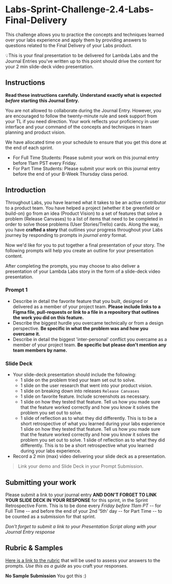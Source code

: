 # Labs-Sprint-Challenge-2.4-Labs-Final-Delivery

This challenge allows you to practice the concepts and techniques learned over your labs experience and apply them by providing answers to questions related to the Final Delivery of your Labs product.

💡This is your final presentation to be delivered for Lambda Labs and the Journal Entries you've written up to this point should drive the content for your 2 min slide-deck video presentation.

## Instructions

**Read these instructions carefully. Understand exactly what is expected _before_ starting this Journal Entry.**

You are not allowed to collaborate during the Journal Entry. However, you are encouraged to follow the twenty-minute rule and seek support from your TL if you need direction. Your work reflects your proficiency in user interface and your command of the concepts and techniques in team planning and product vision.

We have allocated time on your schedule to ensure that you get this done at the end of each sprint.

- For Full Time Students: Please submit your work on this journal entry before 11am PST every Friday.
- For Part Time Students: Please submit your work on this journal entry before the end of your B-Week Thursday class period.

## Introduction

Throughout Labs, you have learned what it takes to be an active contributor to a product team. You have helped a project (whether it be greenfield or build-on) go from an idea (Product Vision) to a set of features that solve a problem (Release Canvases) to a list of items that need to be completed in order to solve those problems (User Stories/Trello) cards. Along the way, you have **crafted a story** that outlines your progress throughout your Labs journey by responding to prompts in *journal entry* format. 

Now we'd like for you to put together a final presentation of your story. The following prompts will help you create an outline for your presentation content.

After completing the prompts, you may choose to also deliver a presentation of your Lambda Labs story in the form of a slide-deck video presentation.

### Prompt 1

- Describe in detail the favorite feature that you built, designed or delivered as a member of your project team. **Please include links to a Figma file, pull-requests or link to a file in a repository that outlines the work you did on this feature.**
- Describe the biggest hurdle you overcame technically or from a design perspective. **Be specific in what the problem was and how you overcame it.**
- Describe in detail the biggest 'inter-personal' conflict you overcame as a member of your project team. **Be specific but please don't mention any team members by name.**

### Slide Deck

- Your slide-deck presentation should include the following:
    - 1 slide on the problem tried your team set out to solve.
    - 1 slide on the user research that went into your product vision.
    - 1 slide on breaking down into releases `Release Canvases`
    - 1 slide on favorite feature. Include screenshots as necessary.
    - 1 slide on how they tested that feature. Tell us how you made sure that the feature worked correctly and how you know it solves the problem you set out to solve.
    - 1 slide of reflection as to what they did differently. This is to be a short retrospective of what you learned during your labs experience
  1 slide on how they tested that feature. Tell us how you made sure that the feature worked correctly and how you know it solves the problem you set out to solve.
  1 slide of reflection as to what they did differently. This is to be a short retrospective what you learned during your labs experience.
- Record a 2 min (max) video delivering your slide deck as a presentation.

> Link your demo and Slide Deck in your Prompt Submission.

## Submitting your work

Please submit a link to your journal entry **AND DON'T FORGET TO LINK YOUR SLIDE DECK IN YOUR RESPONSE** for this sprint, in the Sprint Retrospective Form. This is to be done every _Friday before 11am PT_ -- for Full Time -- and before the end of your 2nd '5th' day -- for Part Time -- to be counted as a submission for that sprint.

_Don't forget to submit a link to your *Presentation Script* along with your Journal Entry response_

## Rubric & Samples

[Here is a link to the rubric](https://www.notion.so/lambdaschool/a0252ba27b1d4466882a869fbb9d755d?v=b6f223dd5a9d40f98ea8be53aebd8c16) that will be used to assess your answers to the prompts. _Use this as a guide_ as you craft your responses.

**No Sample Submission** You got this :) 
